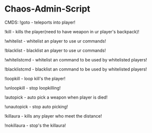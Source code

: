 # Chaos-Admin-Script

CMDS:
!goto <player name> - teleports into player!

!kill <player name> - kills the player(need to have weapon in ur player's backpack)!

!whitelist <player name> - whitelist an player to use ur commands!

!blacklist <player name> - blacklist an player to use ur commands!

!whitelistcmd <command> - whitelist an command to be used by whitelisted players!

!blacklistcmd <command> - blacklist an command to be used by whitelisted players!

!loopkill <player name> - loop kill's the player!

!unloopkill - stop loopkilling!

!autopick <weapon name> - auto pick a weapon when player is died!

!unautopick - stop auto picking!

!killaura <distance> - kills any player who meet the distance!

!nokillaura - stop's the killaura!
